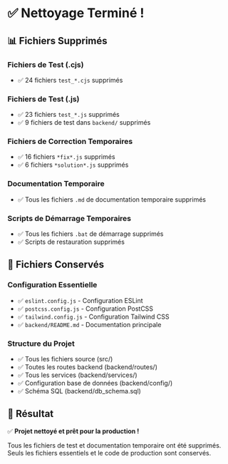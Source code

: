 # ✅ Nettoyage Terminé !

## 📊 Fichiers Supprimés

### Fichiers de Test (.cjs)
- ✅ 24 fichiers `test_*.cjs` supprimés

### Fichiers de Test (.js)
- ✅ 23 fichiers `test_*.js` supprimés
- ✅ 9 fichiers de test dans `backend/` supprimés

### Fichiers de Correction Temporaires
- ✅ 16 fichiers `*fix*.js` supprimés
- ✅ 6 fichiers `*solution*.js` supprimés

### Documentation Temporaire
- ✅ Tous les fichiers `.md` de documentation temporaire supprimés

### Scripts de Démarrage Temporaires
- ✅ Tous les fichiers `.bat` de démarrage supprimés
- ✅ Scripts de restauration supprimés

## 📁 Fichiers Conservés

### Configuration Essentielle
- ✅ `eslint.config.js` - Configuration ESLint
- ✅ `postcss.config.js` - Configuration PostCSS
- ✅ `tailwind.config.js` - Configuration Tailwind CSS
- ✅ `backend/README.md` - Documentation principale

### Structure du Projet
- ✅ Tous les fichiers source (src/)
- ✅ Toutes les routes backend (backend/routes/)
- ✅ Tous les services (backend/services/)
- ✅ Configuration base de données (backend/config/)
- ✅ Schéma SQL (backend/db_schema.sql)

## 🎯 Résultat

✅ **Projet nettoyé et prêt pour la production !**

Tous les fichiers de test et documentation temporaire ont été supprimés.
Seuls les fichiers essentiels et le code de production sont conservés.

